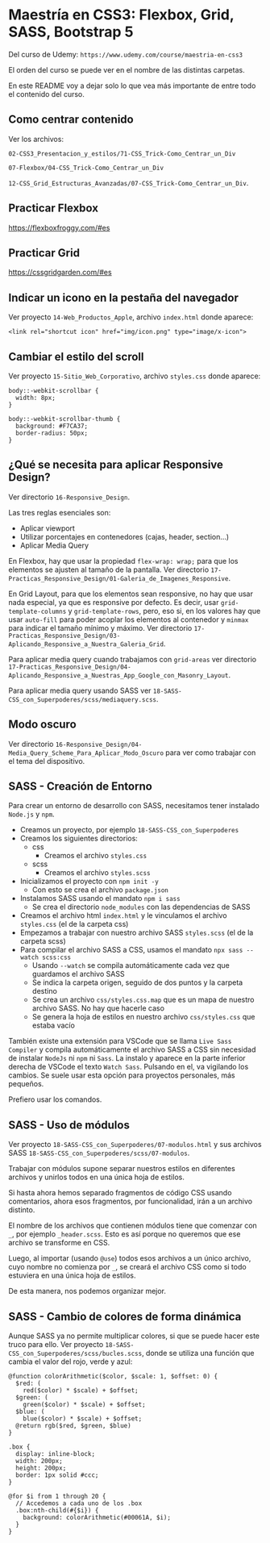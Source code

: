 # Maestría en CSS3: Flexbox, Grid, SASS, Bootstrap 5

Del curso de Udemy: `https://www.udemy.com/course/maestria-en-css3`

El orden del curso se puede ver en el nombre de las distintas carpetas.

En este README voy a dejar solo lo que vea más importante de entre todo el contenido del curso.

## Como centrar contenido

Ver los archivos:

`02-CSS3_Presentacion_y_estilos/71-CSS_Trick-Como_Centrar_un_Div`

`07-Flexbox/04-CSS_Trick-Como_Centrar_un_Div`

`12-CSS_Grid_Estructuras_Avanzadas/07-CSS_Trick-Como_Centrar_un_Div`.

## Practicar Flexbox

https://flexboxfroggy.com/#es

## Practicar Grid

https://cssgridgarden.com/#es

## Indicar un icono en la pestaña del navegador

Ver proyecto `14-Web_Productos_Apple`, archivo `index.html` donde aparece:

`<link rel="shortcut icon" href="img/icon.png" type="image/x-icon">`

## Cambiar el estilo del scroll

Ver proyecto `15-Sitio_Web_Corporativo`, archivo `styles.css` donde aparece:

```
body::-webkit-scrollbar {
  width: 8px;
}

body::-webkit-scrollbar-thumb {
  background: #F7CA37;
  border-radius: 50px;
}
```

## ¿Qué se necesita para aplicar Responsive Design?

Ver directorio `16-Responsive_Design`.

Las tres reglas esenciales son:

- Aplicar viewport
- Utilizar porcentajes en contenedores (cajas, header, section...)
- Aplicar Media Query

En Flexbox, hay que usar la propiedad `flex-wrap: wrap;` para que los elementos se ajusten al tamaño de la pantalla. Ver directorio `17-Practicas_Responsive_Design/01-Galeria_de_Imagenes_Responsive`.

En Grid Layout, para que los elementos sean responsive, no hay que usar nada especial, ya que es responsive por defecto. Es decir, usar `grid-template-columns` y `grid-template-rows`, pero, eso si, en los valores hay que usar `auto-fill` para poder acoplar los elementos al contenedor y `minmax` para indicar el tamaño mínimo y máximo.
Ver directorio `17-Practicas_Responsive_Design/03-Aplicando_Responsive_a_Nuestra_Galeria_Grid`.

Para aplicar media query cuando trabajamos con `grid-areas` ver directorio `17-Practicas_Responsive_Design/04-Aplicando_Responsive_a_Nuestras_App_Google_con_Masonry_Layout`.

Para aplicar media query usando SASS ver `18-SASS-CSS_con_Superpoderes/scss/mediaquery.scss`.

## Modo oscuro

Ver directorio `16-Responsive_Design/04-Media_Query_Scheme_Para_Aplicar_Modo_Oscuro` para ver como trabajar con el tema del dispositivo.

## SASS - Creación de Entorno

Para crear un entorno de desarrollo con SASS, necesitamos tener instalado `Node.js` y `npm`.

- Creamos un proyecto, por ejemplo `18-SASS-CSS_con_Superpoderes`
- Creamos los siguientes directorios:
  - css
    - Creamos el archivo `styles.css`
  - scss
    - Creamos el archivo `styles.scss`
- Inicializamos el proyecto con `npm init -y`
  - Con esto se crea el archivo `package.json`
- Instalamos SASS usando el mandato `npm i sass`
  - Se crea el directorio `node_modules` con las dependencias de SASS
- Creamos el archivo html `index.html` y le vinculamos el archivo `styles.css` (el de la carpeta css)
- Empezamos a trabajar con nuestro archivo SASS `styles.scss` (el de la carpeta scss)
- Para compilar el archivo SASS a CSS, usamos el mandato `npx sass --watch scss:css`
  - Usando `--watch` se compila automáticamente cada vez que guardamos el archivo SASS
  - Se indica la carpeta origen, seguido de dos puntos y la carpeta destino
  - Se crea un archivo `css/styles.css.map` que es un mapa de nuestro archivo SASS. No hay que hacerle caso
  - Se genera la hoja de estilos en nuestro archivo `css/styles.css` que estaba vacío

También existe una extensión para VSCode que se llama `Live Sass Compiler` y compila automáticamente el archivo SASS a CSS sin necesidad de instalar `NodeJs` ni `npm` ni `Sass`. La instalo y aparece en la parte inferior derecha de VSCode el texto `Watch Sass`. Pulsando en el, va vigilando los cambios. Se suele usar esta opción para proyectos personales, más pequeños.

Prefiero usar los comandos.

## SASS - Uso de módulos

Ver proyecto `18-SASS-CSS_con_Superpoderes/07-modulos.html` y sus archivos SASS `18-SASS-CSS_con_Superpoderes/scss/07-modulos`.

Trabajar con módulos supone separar nuestros estilos en diferentes archivos y unirlos todos en una única hoja de estilos.

Si hasta ahora hemos separado fragmentos de código CSS usando comentarios, ahora esos fragmentos, por funcionalidad, irán a un archivo distinto.

El nombre de los archivos que contienen módulos tiene que comenzar con `_`, por ejemplo `_header.scss`. Esto es así porque no queremos que ese archivo se transforme en CSS.

Luego, al importar (usando `@use`) todos esos archivos a un único archivo, cuyo nombre no comienza por `_`, se creará el archivo CSS como si todo estuviera en una única hoja de estilos.

De esta manera, nos podemos organizar mejor.

## SASS - Cambio de colores de forma dinámica

Aunque SASS ya no permite multiplicar colores, si que se puede hacer este truco para ello. Ver proyecto `18-SASS-CSS_con_Superpoderes/scss/bucles.scss`, donde se utiliza una función que cambia el valor del rojo, verde y azul:

```
@function colorArithmetic($color, $scale: 1, $offset: 0) {
  $red: (
    red($color) * $scale) + $offset;
  $green: (
    green($color) * $scale) + $offset;
  $blue: (
    blue($color) * $scale) + $offset;
  @return rgb($red, $green, $blue)
}

.box {
  display: inline-block;
  width: 200px;
  height: 200px;
  border: 1px solid #ccc;
}

@for $i from 1 through 20 {
  // Accedemos a cada uno de los .box
  .box:nth-child(#{$i}) {
    background: colorArithmetic(#00061A, $i);
  }
}
```
